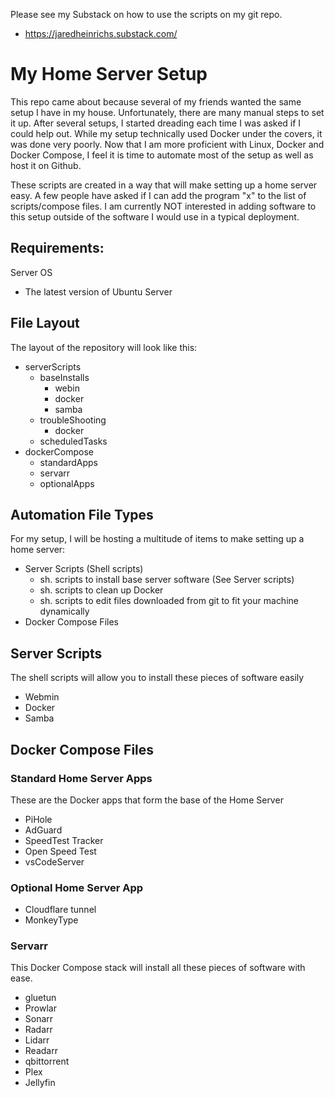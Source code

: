 Please see my Substack on how to use the scripts on my git repo.
* https://jaredheinrichs.substack.com/

# My Home Server Setup

This repo came about because several of my friends wanted the same setup I have in my house.
Unfortunately, there are many manual steps to set it up. After several setups, I started dreading each time I was asked if I could help out.
While my setup technically used Docker under the covers, it was done very poorly.
Now that I am more proficient with Linux, Docker and Docker Compose, I feel it is time to automate most of the setup as well as host it on Github.

These scripts are created in a way that will make setting up a home server easy.
A few people have asked if I can add the program "x" to the list of scripts/compose files.
I am currently NOT interested in adding software to this setup outside of the software I would use in a typical deployment.

## Requirements:
Server OS
* The latest version of Ubuntu Server

## File Layout

The layout of the repository will look like this:

* serverScripts
  - baseInstalls
    - webin
    - docker
    - samba
  - troubleShooting
    - docker
  - scheduledTasks
* dockerCompose
  - standardApps
  - servarr
  - optionalApps

## Automation File Types
For my setup, I will be hosting a multitude of items to make setting up a home server:
* Server Scripts (Shell scripts)
  - sh. scripts to install base server software (See Server scripts)
  - sh. scripts to clean up Docker
  - sh. scripts to edit files downloaded from git to fit your machine dynamically
* Docker Compose Files

## Server Scripts
The shell scripts will allow you to install these pieces of software easily
* Webmin
* Docker
* Samba

## Docker Compose Files

### Standard Home Server Apps
These are the Docker apps that form the base of the Home Server
* PiHole
* AdGuard
* SpeedTest Tracker
* Open Speed Test
* vsCodeServer

### Optional Home Server App
* Cloudflare tunnel
* MonkeyType

### Servarr
This Docker Compose stack will install all these pieces of software with ease.
* gluetun
* Prowlar
* Sonarr
* Radarr
* Lidarr
* Readarr
* qbittorrent
* Plex
* Jellyfin



